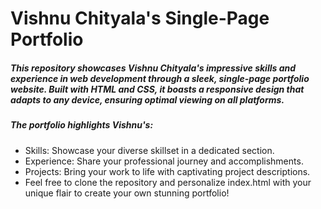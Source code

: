 # Vishnu Chityala's Single-Page Portfolio

##### This repository showcases Vishnu Chityala's impressive skills and experience in web development through a sleek, single-page portfolio website. Built with HTML and CSS, it boasts a responsive design that adapts to any device, ensuring optimal viewing on all platforms.

##### The portfolio highlights Vishnu's:
* Skills: Showcase your diverse skillset in a dedicated section.
* Experience: Share your professional journey and accomplishments.
* Projects: Bring your work to life with captivating project descriptions.
* Feel free to clone the repository and personalize index.html with your unique flair to create your own stunning portfolio!



